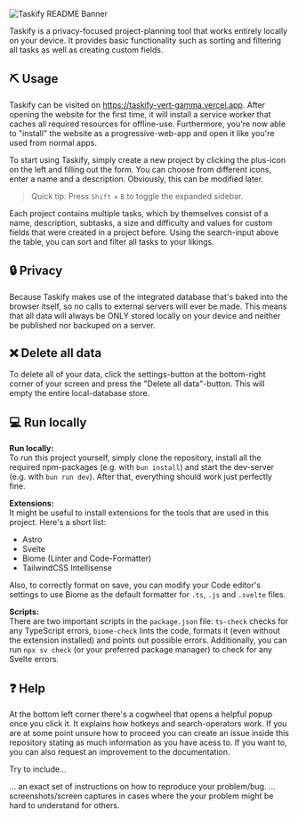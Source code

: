 
![Taskify README Banner](https://github.com/user-attachments/assets/a64fa617-2207-4823-b882-d06757383a54)

Taskify is a privacy-focused project-planning tool that works entirely locally on your device. It provides basic functionality such as sorting and filtering all tasks as well as creating custom fields.   

## ⛏️ Usage

Taskify can be visited on https://taskify-vert-gamma.vercel.app. After opening the website for the first time, it will install a service worker that caches all required resources for offline-use. Furthermore, you're now able to "install" the website as a progressive-web-app and open it like you're used from normal apps.

To start using Taskify, simply create a new project by clicking the plus-icon on the left and filling out the form. You can choose from different icons, enter a name and a description. Obviously, this can be modified later. 

> Quick tip: Press `Shift` + `B` to toggle the expanded sidebar.

Each project contains multiple tasks, which by themselves consist of a name, description, subtasks, a size and difficulty and values for custom fields that were created in a project before.
Using the search-input above the table, you can sort and filter all tasks to your likings. 

## 🔒 Privacy

Because Taskify makes use of the integrated database that's baked into the browser itself, so no calls to external servers will ever be made. This means that all data will always be ONLY stored locally on your device and neither be published nor backuped on a server.

## ❌️ Delete all data

To delete all of your data, click the settings-button at the bottom-right corner of your screen and press the "Delete all data"-button. This will empty the entire local-database store.

## 💻 Run locally

**Run locally:** <br/>
To run this project yourself, simply clone the repository, install all the required npm-packages (e.g. with `bun install`) and start the dev-server (e.g. with `bun run dev`). 
After that, everything should work just perfectly fine.

**Extensions:** <br/>
It might be useful to install extensions for the tools that are used in this project. Here's a short list:
- Astro
- Svelte
- Biome (Linter and Code-Formatter)
- TailwindCSS Intellisense

Also, to correctly format on save, you can modify your Code editor's settings to use Biome as the default formatter for `.ts`, `.js` and `.svelte` files. 

**Scripts:** <br/>
There are two important scripts in the `package.json` file: `ts-check` checks for any TypeScript errors, `biome-check` lints the code, formats it (even without the extension installed) and points out possible errors. 
Additionally, you can run `npx sv check` (or your preferred package manager) to check for any Svelte errors.

## ❓️ Help

At the bottom left corner there's a cogwheel that opens a helpful popup once you click it. It explains how hotkeys and search-operators work. 
If you are at some point unsure how to proceed you can create an issue inside this repository stating as much information as you have acess to. If you want to, you can also request an improvement to the documentation.

Try to include...

... an exact set of instructions on how to reproduce your problem/bug.
... screenshots/screen captures in cases where the your problem might be hard to understand for others.
